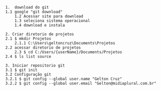 ﻿	1.  download do git 
	1.1 google "git download"
        1.2 Acessar site para download
        1.3 seleciona sistema operacional
        1.4 download e instala

	2. Criar diretorio de projetos
	2.1 $ mkdir Projetos
    	2.1.1 C:\Users\geltoncruz\Documents\Projetos
	2.2 acessar diretorio de projetos
        2.3 $ cd C:/Users/{userName}/Documents/Projetos
 	2.4 $ ls list source

	3. Iniciar repositorio git
	3.1 $ git init
	3.2 Configuração git
	3.2.1 $ git config --global user.name "Gelton Cruz"
	3.2.2 $ git config --global user.email "Gelton@midiaplural.com.br"

     